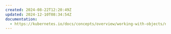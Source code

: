 ```yaml
---
created: 2024-08-22T12:20:49Z
updated: 2024-12-10T08:34:54Z
documentation:
  - https://kubernetes.io/docs/concepts/overview/working-with-objects/namespaces/
---
```

